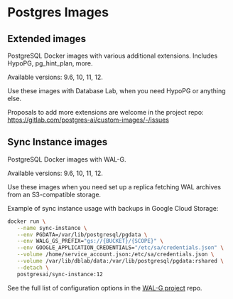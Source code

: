# Postgres Images

## Extended images

PostgreSQL Docker images with various additional extensions. Includes HypoPG, pg_hint_plan, more.

Available versions: 9.6, 10, 11, 12.

Use these images with Database Lab, when you need HypoPG or anything else. 

Proposals to add more extensions are welcome in the project repo: https://gitlab.com/postgres-ai/custom-images/-/issues

## Sync Instance images

PostgreSQL Docker images with WAL-G.

Available versions: 9.6, 10, 11, 12.

Use these images when you need set up a replica fetching WAL archives from an S3-compatible storage.

Example of sync instance usage with backups in Google Cloud Storage:

```bash
docker run \
   --name sync-instance \
   --env PGDATA=/var/lib/postgresql/pgdata \
   --env WALG_GS_PREFIX="gs://{BUCKET}/{SCOPE}" \
   --env GOOGLE_APPLICATION_CREDENTIALS="/etc/sa/credentials.json" \
   --volume /home/service_account.json:/etc/sa/credentials.json \
   --volume /var/lib/dblab/data:/var/lib/postgresql/pgdata:rshared \
   --detach \
   postgresai/sync-instance:12
```
See the full list of configuration options in the [WAL-G project](https://github.com/wal-g/wal-g#configuration) repo.
